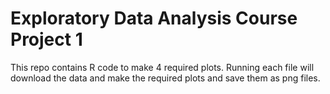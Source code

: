 # Exploratory Data Analysis Course Project 1
This repo contains R code to make 4 required plots. Running each file will download the data and make the required plots and save them as png files.
